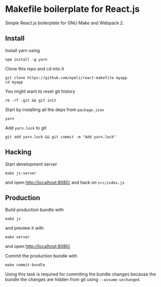 
# Makefile boilerplate for React.js


Simple React.js boilerplate for GNU Make and Webpack 2.



## Install

Install yarn using

    npm install -g yarn

Clone this repo and cd into it

    git clone https://github.com/epeli/react-makefile myapp
    cd myapp

You might want to reset git history

    rm -rf .git && git init

Start by installing all the deps from `package.json`

    yarn

Add `yarn.lock` to git

    git add yarn.lock && git commit -m "Add yarn.lock"

## Hacking

Start development server

    make js-server

and open <http://localhost:8080/> and hack on `src/index.js`

## Production

Build production bundle with

    make js

and preview it with

    make server

and open <http://localhost:8080/>


Commit the production bundle with

    make commit-bundle

Using this task is required for commiting the bundle changes because the bundle the changes are hidden from git using `--assume-unchanged`.

